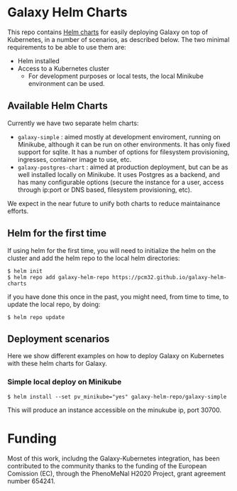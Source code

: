 # Galaxy Helm Charts

This repo contains [Helm charts]() for easily deploying Galaxy on top of Kubernetes, in a number of scenarios, as described below. The two minimal requirements to be able to use them are:
- Helm installed
- Access to a Kubernetes cluster
  - For development purposes or local tests, the local Minikube environment can be used.
  
## Available Helm Charts

Currently we have two separate helm charts: 

- `galaxy-simple` : aimed mostly at development enviroment, running on Minikube, although it can be run on other environments. It has only fixed support for sqlite. It has a number of options for filesystem provisioning, ingresses, container image to use, etc.
- `galaxy-postgres-chart` : aimed at production deployment, but can be as well installed locally on Minikube. It uses Postgres as a backend, and has many configurable options (secure the instance for a user, access through ip:port or DNS based, filesystem provisioning, etc).

We expect in the near future to unify both charts to reduce maintainance efforts.

## Helm for the first time

If using helm for the first time, you will need to initialize the helm on the cluster and add the helm repo to the local helm directories:

```
$ helm init
$ helm repo add galaxy-helm-repo https://pcm32.github.io/galaxy-helm-charts
```

if you have done this once in the past, you might need, from time to time, to update the local repo, by doing:

```
$ helm repo update
```
  
## Deployment scenarios

Here we show different examples on how to deploy Galaxy on Kubernetes with these helm charts for Galaxy. 

### Simple local deploy on Minikube

```
$ helm install --set pv_minikube="yes" galaxy-helm-repo/galaxy-simple
```

This will produce an instance accessible on the minukube ip, port 30700.


# Funding

Most of this work, includng the Galaxy-Kubernetes integration, has been contributed to the community thanks to the funding of the European Comission (EC), through the PhenoMeNal H2020 Project, grant agreement number 654241.
